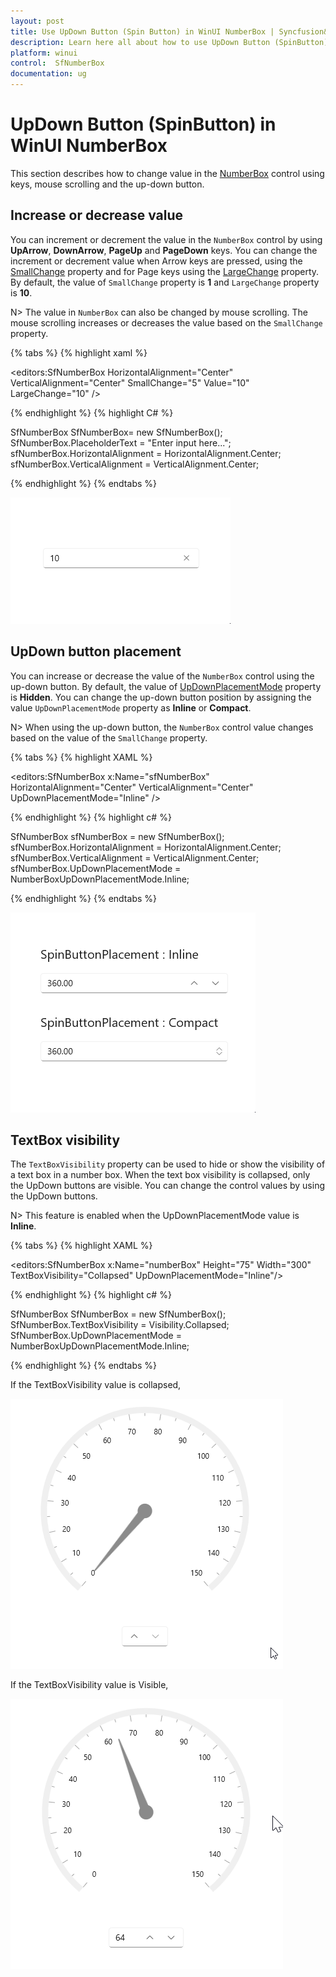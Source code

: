 ```yaml
---
layout: post
title: Use UpDown Button (Spin Button) in WinUI NumberBox | Syncfusion&reg;
description: Learn here all about how to use UpDown Button (SpinButton) in Syncfusion&reg; WinUI NumberBox (SfNumberBox) control and more.
platform: winui
control:  SfNumberBox
documentation: ug
---
```


# UpDown Button (SpinButton) in WinUI NumberBox

This section describes how to change value in the [NumberBox](https://help.syncfusion.com/cr/winui/Syncfusion.UI.Xaml.Editors.SfNumberBox.html) control using keys, mouse scrolling and the up-down button.

## Increase or decrease value

You can increment or decrement the value in the `NumberBox` control by using **UpArrow**, **DownArrow**, **PageUp** and **PageDown** keys. You can change the increment or decrement value when Arrow keys are pressed, using the [SmallChange](https://help.syncfusion.com/cr/winui/Syncfusion.UI.Xaml.Editors.SfNumberBox.html#Syncfusion_UI_Xaml_Editors_SfNumberBox_SmallChange) property and for Page keys using the [LargeChange](https://help.syncfusion.com/cr/winui/Syncfusion.UI.Xaml.Editors.SfNumberBox.html#Syncfusion_UI_Xaml_Editors_SfNumberBox_LargeChange) property. By default, the value of `SmallChange` property is **1** and `LargeChange` property  is **10**.

N> The value in `NumberBox` can also be changed by mouse scrolling. The mouse scrolling increases or decreases the value based on the `SmallChange` property.

{% tabs %}
{% highlight xaml %}

<editors:SfNumberBox HorizontalAlignment="Center"
                     VerticalAlignment="Center" 
                     SmallChange="5"
                     Value="10"
                     LargeChange="10" />

{% endhighlight %}
{% highlight C# %}

SfNumberBox SfNumberBox= new SfNumberBox();
SfNumberBox.PlaceholderText = "Enter input here...";
sfNumberBox.HorizontalAlignment = HorizontalAlignment.Center;
sfNumberBox.VerticalAlignment = VerticalAlignment.Center;

{% endhighlight %}
{% endtabs %}

![WinUI NumberBox Watermark Text](GettingStarted_images/valuechange-bykeys.gif)

## UpDown button placement

You can increase or decrease the value of the `NumberBox` control using the up-down button. By default, the value of [UpDownPlacementMode](https://help.syncfusion.com/cr/winui/Syncfusion.UI.Xaml.Editors.SfNumberBox.html#Syncfusion_UI_Xaml_Editors_SfNumberBox_UpDownPlacementMode) property is **Hidden**. You can change the up-down button position by assigning the value `UpDownPlacementMode` property as **Inline** or **Compact**.

N> When using the up-down button, the `NumberBox` control value changes based on the value of the `SmallChange` property.

{% tabs %}
{% highlight XAML %}

<editors:SfNumberBox x:Name="sfNumberBox" 
                     HorizontalAlignment="Center"
                     VerticalAlignment="Center"
                     UpDownPlacementMode="Inline" />

{% endhighlight %}
{% highlight c# %}

SfNumberBox sfNumberBox = new SfNumberBox();
sfNumberBox.HorizontalAlignment = HorizontalAlignment.Center;
sfNumberBox.VerticalAlignment = VerticalAlignment.Center;
sfNumberBox.UpDownPlacementMode = NumberBoxUpDownPlacementMode.Inline;

{% endhighlight %}
{% endtabs %}

![UpDown Placement in WinUI NumberBox](SpinButton_images/spinbuttonPlacement_img.gif)

## TextBox visibility

The `TextBoxVisibility` property can be used to hide or show the visibility of a text box in a number box.
When the text box visibility is collapsed, only the UpDown buttons are visible. You can change the control values by using the UpDown buttons.



N> This feature is enabled when the UpDownPlacementMode value is **Inline**.

{% tabs %}
{% highlight XAML %}

<editors:SfNumberBox x:Name="numberBox"
                     Height="75" 
                     Width="300"
                     TextBoxVisibility="Collapsed"
                     UpDownPlacementMode="Inline"/>

{% endhighlight %}
{% highlight c# %}

SfNumberBox SfNumberBox = new SfNumberBox();
SfNumberBox.TextBoxVisibility = Visibility.Collapsed;
SfNumberBox.UpDownPlacementMode = NumberBoxUpDownPlacementMode.Inline;


{% endhighlight %}
{% endtabs %}

If the TextBoxVisibility value is collapsed,

![WinUI NumberBox with TextBox collapsed](SpinButton_images/textbox_visibility_collapsed.gif)

If the TextBoxVisibility value is Visible,

![WinUI NumberBox with TextBox Visible](SpinButton_images/textbox_visibility_visible.png)